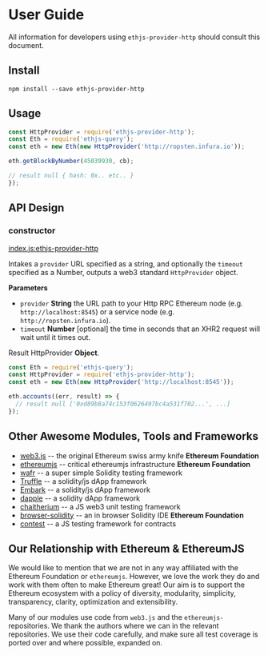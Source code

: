 # User Guide

All information for developers using `ethjs-provider-http` should consult this document.

## Install

```
npm install --save ethjs-provider-http
```

## Usage

```js
const HttpProvider = require('ethjs-provider-http');
const Eth = require('ethjs-query');
const eth = new Eth(new HttpProvider('http://ropsten.infura.io'));

eth.getBlockByNumber(45039930, cb);

// result null { hash: 0x.. etc.. }
});
```

## API Design

### constructor

[index.js:ethjs-provider-http](../../../blob/master/src/index.js "Source code on GitHub")

Intakes a `provider` URL specified as a string, and optionally the `timeout` specified as a Number, outputs a web3 standard `HttpProvider` object.

**Parameters**

-   `provider` **String** the URL path to your Http RPC Ethereum node (e.g. `http://localhost:8545`) or a service node (e.g. `http://ropsten.infura.io`).
-   `timeout` **Number** [optional] the time in seconds that an XHR2 request will wait until it times out.

Result HttpProvider **Object**.

```js
const Eth = require('ethjs-query');
const HttpProvider = require('ethjs-provider-http');
const eth = new Eth(new HttpProvider('http://localhost:8545'));

eth.accounts((err, result) => {
  // result null ['0xd89b8a74c153f0626497bc4a531f702...', ...]
});
```

## Other Awesome Modules, Tools and Frameworks

 - [web3.js](https://github.com/ethereum/web3.js) -- the original Ethereum swiss army knife **Ethereum Foundation**
 - [ethereumjs](https://github.com/ethereumjs) -- critical ethereumjs infrastructure **Ethereum Foundation**
 - [wafr](https://github.com/silentcicero/wafr) -- a super simple Solidity testing framework
 - [Truffle](https://github.com/ConsenSys/truffle) -- a solidity/js dApp framework
 - [Embark](https://github.com/iurimatias/embark-framework) -- a solidity/js dApp framework
 - [dapple](https://github.com/nexusdev/dapple) -- a solidity dApp framework
 - [chaitherium](https://github.com/SafeMarket/chaithereum) -- a JS web3 unit testing framework
 - [browser-solidity](https://ethereum.github.io/browser-solidity) -- an in browser Solidity IDE **Ethereum Foundation**
 - [contest](https://github.com/DigixGlobal/contest) -- a JS testing framework for contracts

## Our Relationship with Ethereum & EthereumJS

 We would like to mention that we are not in any way affiliated with the Ethereum Foundation or `ethereumjs`. However, we love the work they do and work with them often to make Ethereum great! Our aim is to support the Ethereum ecosystem with a policy of diversity, modularity, simplicity, transparency, clarity, optimization and extensibility.

 Many of our modules use code from `web3.js` and the `ethereumjs-` repositories. We thank the authors where we can in the relevant repositories. We use their code carefully, and make sure all test coverage is ported over and where possible, expanded on.
